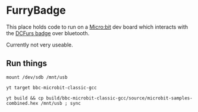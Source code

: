 # FurryBadge

This place holds code to run on a [Micro:bit](https://microbit.org/) dev board which interacts with the [DCFurs badge](https://github.com/oskirby/dc26-fur-scripts) over bluetooth. 

Currently not very useable.

## Run things

```
mount /dev/sdb /mnt/usb

yt target bbc-microbit-classic-gcc

yt build && cp build/bbc-microbit-classic-gcc/source/microbit-samples-combined.hex /mnt/usb ; sync
```

